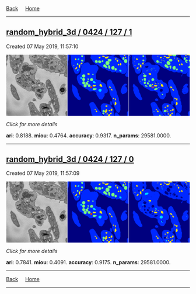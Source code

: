 
[Back](..)&nbsp;&nbsp;&nbsp;&nbsp;&nbsp;[Home](https://leapmanlab.github.io/snapshots)

---

<div class="summary"><a href="1"><h2>random_hybrid_3d / 0424 / 127 / 1</h2></a><p>Created 07 May 2019, 11:57:10
</p><a href="1"><img src="1/media/summary.png" align="center"></a><p>
<i>Click for more details</i>
</p></div>

**ari**: 0.8188. **miou**: 0.4764. **accuracy**: 0.9317. **n_params**: 29581.0000. 

---

<div class="summary"><a href="0"><h2>random_hybrid_3d / 0424 / 127 / 0</h2></a><p>Created 07 May 2019, 11:57:09
</p><a href="0"><img src="0/media/summary.png" align="center"></a><p>
<i>Click for more details</i>
</p></div>

**ari**: 0.7841. **miou**: 0.4091. **accuracy**: 0.9175. **n_params**: 29581.0000. 

---

[Back](..)&nbsp;&nbsp;&nbsp;&nbsp;&nbsp;[Home](https://leapmanlab.github.io/snapshots)

---